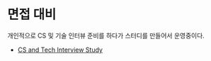 # 면접 대비

개인적으로 CS 및 기술 인터뷰 준비를 하다가 스터디를 만들어서 운영중이다. 

- [CS and Tech Interview Study](https://github.com/NKLCWDT/cs)
